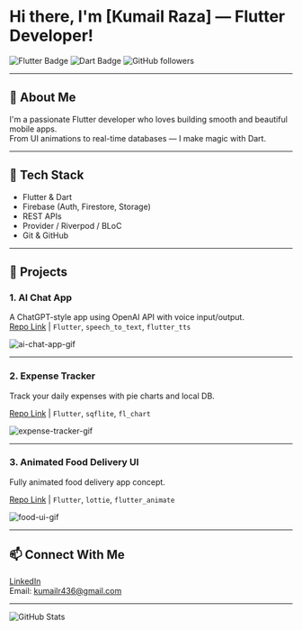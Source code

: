 # Hi there, I'm [Kumail Raza] — Flutter Developer!

![Flutter Badge](https://img.shields.io/badge/Made%20with-Flutter-blue)
![Dart Badge](https://img.shields.io/badge/Language-Dart-orange)
![GitHub followers](https://img.shields.io/github/followers/your-username?label=Follow&style=social)

---

## 🚀 About Me
I'm a passionate Flutter developer who loves building smooth and beautiful mobile apps.  
From UI animations to real-time databases — I make magic with Dart.

---

## 🔨 Tech Stack
- Flutter & Dart
- Firebase (Auth, Firestore, Storage)
- REST APIs
- Provider / Riverpod / BLoC
- Git & GitHub

---

## 🧠 Projects

### 1. **AI Chat App**
A ChatGPT-style app using OpenAI API with voice input/output.  
[Repo Link](https://github.com/your-username/ai-chat-app) | `Flutter`, `speech_to_text`, `flutter_tts`

![ai-chat-app-gif](link-to-gif)

---

### 2. **Expense Tracker**
Track your daily expenses with pie charts and local DB.

[Repo Link](https://github.com/your-username/expense-tracker) | `Flutter`, `sqflite`, `fl_chart`

![expense-tracker-gif](link-to-gif)

---

### 3. **Animated Food Delivery UI**
Fully animated food delivery app concept.

[Repo Link](https://github.com/your-username/food-delivery-ui) | `Flutter`, `lottie`, `flutter_animate`

![food-ui-gif](link-to-gif)

---

## 📫 Connect With Me
[LinkedIn](www.linkedin.com/in/kumail-raza-4440a9261)  
Email: kumailr436@gmail.com

---

![GitHub Stats](https://github-readme-stats.vercel.app/api?username=your-username&show_icons=true&theme=radical)
